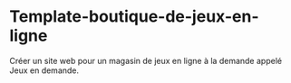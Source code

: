 # Template-boutique-de-jeux-en-ligne
Créer un site web pour un magasin de jeux en ligne à la demande appelé Jeux en demande.
